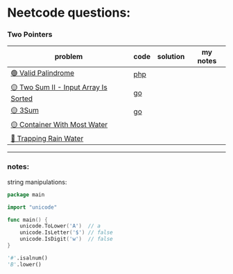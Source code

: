 # Neetcode questions:

### Two Pointers

| problem                                                                                                  | code                                                                                                | solution | my notes |
|----------------------------------------------------------------------------------------------------------|-----------------------------------------------------------------------------------------------------|----------|----------|
| [🟢 Valid Palindrome](https://leetcode.com/problems/valid-palindrome/)                                   | [php](https://github.com/shayansm2/leetcodeSolutions/blob/main/src/easy/ValidPalindrome.php)        |
| [🟡 Two Sum II - Input Array Is Sorted](https://leetcode.com/problems/two-sum-ii-input-array-is-sorted/) | [go](https://github.com/shayansm2/leetcodeSolutions/blob/main/src/easy/TwoSumInputArrayIsSorted.go) |
| [🟡 3Sum](https://leetcode.com/problems/3sum/)                                                           | [go](https://github.com/shayansm2/leetcodeSolutions/blob/main/src/easy/3Sum.go)                     |
| [🟡 Container With Most Water](https://leetcode.com/problems/container-with-most-water/)                 |
| [🔴 Trapping Rain Water](https://leetcode.com/problems/trapping-rain-water/)                             |

---

### notes:

string manipulations:

```go
package main

import "unicode"

func main() {
	unicode.ToLower('A')  // a
	unicode.IsLetter('$') // false
	unicode.IsDigit('w')  // false
}
```

```python
'#'.isalnum()
'B'.lower()
```